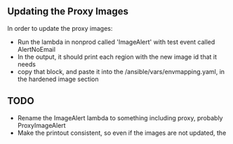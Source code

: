 ## Updating the Proxy Images

In order to update the proxy images:

- Run the lambda in nonprod called 'ImageAlert' with test event called AlertNoEmail
- In the output, it should print each region with the new image id that it needs
- copy that block, and paste it into the /ansible/vars/envmapping.yaml, in the hardened image section

## TODO

- Rename the ImageAlert lambda to something including proxy, probably ProxyImageAlert
- Make the printout consistent, so even if the images are not updated, the 